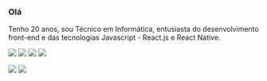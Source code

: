 ### Olá

Tenho 20 anos, sou Técnico em Informática, entusiasta do desenvolvimento front-end e das tecnologias Javascript - React.js e React Native.

[<img src="https://img.shields.io/badge/instagram-%23E4405F.svg?&style=for-the-badge&logo=instagram&logoColor=white" />](https://instagram.com/mefhius)
[<img src="https://img.shields.io/badge/twitch-%239146FF.svg?&style=for-the-badge&logo=twitch&logoColor=white" />](https://www.twitch.tv/mefhius)
[<img src="https://img.shields.io/badge/twitter-%231DA1F2.svg?&style=for-the-badge&logo=twitter&logoColor=white" />](https://twitter/mefhius)
[<img src="https://img.shields.io/badge/spotify-%231ED760.svg?&style=for-the-badge&logo=spotify&logoColor=white" />](https://open.spotify.com/user/siengurd)


<p>
  <img src="https://github-readme-stats.vercel.app/api?username=mefivs&theme=dark&line_height=27">
  <img src="https://github-readme-stats.vercel.app/api/top-langs/?username=mefivs&hide=html,css&theme=dark">
</p>

